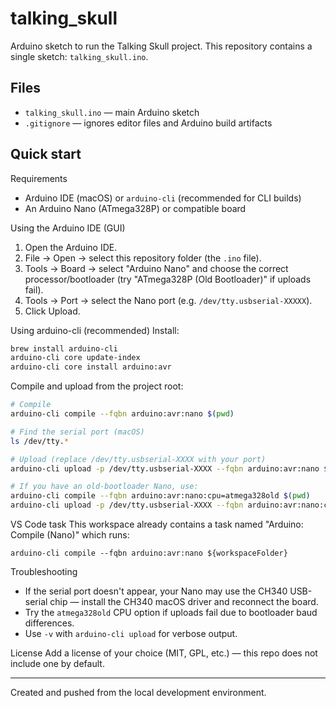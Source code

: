 # talking_skull

Arduino sketch to run the Talking Skull project. This repository contains a single sketch: `talking_skull.ino`.

## Files
- `talking_skull.ino` — main Arduino sketch
- `.gitignore` — ignores editor files and Arduino build artifacts

## Quick start

Requirements
- Arduino IDE (macOS) or `arduino-cli` (recommended for CLI builds)
- An Arduino Nano (ATmega328P) or compatible board

Using the Arduino IDE (GUI)
1. Open the Arduino IDE.
2. File → Open → select this repository folder (the `.ino` file).
3. Tools → Board → select "Arduino Nano" and choose the correct processor/bootloader (try "ATmega328P (Old Bootloader)" if uploads fail).
4. Tools → Port → select the Nano port (e.g. `/dev/tty.usbserial-XXXXX`).
5. Click Upload.

Using arduino-cli (recommended)
Install:

```zsh
brew install arduino-cli
arduino-cli core update-index
arduino-cli core install arduino:avr
```

Compile and upload from the project root:

```zsh
# Compile
arduino-cli compile --fqbn arduino:avr:nano $(pwd)

# Find the serial port (macOS)
ls /dev/tty.*

# Upload (replace /dev/tty.usbserial-XXXX with your port)
arduino-cli upload -p /dev/tty.usbserial-XXXX --fqbn arduino:avr:nano $(pwd)

# If you have an old-bootloader Nano, use:
arduino-cli compile --fqbn arduino:avr:nano:cpu=atmega328old $(pwd)
arduino-cli upload -p /dev/tty.usbserial-XXXX --fqbn arduino:avr:nano:cpu=atmega328old $(pwd)
```

VS Code task
This workspace already contains a task named "Arduino: Compile (Nano)" which runs:

```
arduino-cli compile --fqbn arduino:avr:nano ${workspaceFolder}
```

Troubleshooting
- If the serial port doesn't appear, your Nano may use the CH340 USB-serial chip — install the CH340 macOS driver and reconnect the board.
- Try the `atmega328old` CPU option if uploads fail due to bootloader baud differences.
- Use `-v` with `arduino-cli upload` for verbose output.

License
Add a license of your choice (MIT, GPL, etc.) — this repo does not include one by default.

---
Created and pushed from the local development environment.
